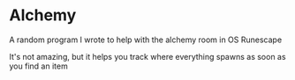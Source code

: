 # Alchemy
A random program I wrote to help with the alchemy room in OS Runescape

It's not amazing, but it helps you track where everything spawns as soon as you find an item
